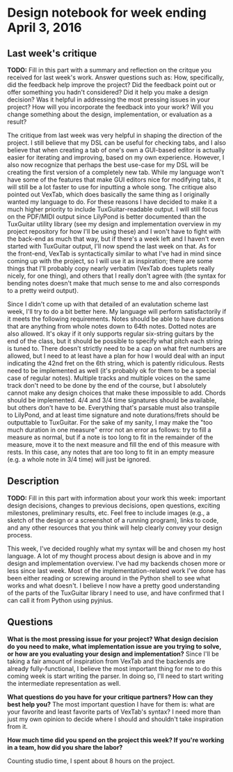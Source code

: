 # Design notebook for week ending April 3, 2016

## Last week's critique

**TODO:** Fill in this part with a summary and reflection on the critque you
received for last week's work. Answer questions such as:  How, specifically, did
the feedback help improve the project? Did the feedback point out or offer
something you hadn't considered? Did it help you make a design decision? Was it
helpful in addressing the most pressing issues in your project? How will you
incorporate the feedback into your work? Will you change something about the
design, implementation, or evaluation as a result?

The critique from last week was very helpful in shaping the direction of the project. I still believe that my DSL can be useful for checking tabs, and I also believe that when creating a tab of one's own a GUI-based editor is actually easier for iterating and improving, based on my own experience. However, I also now recognize that perhaps the best use-case for my DSL will be creating the first version of a completely new tab. While my language won't have some of the features that make GUI editors nice for modifying
tabs, it will still be a lot faster to use for inputting a whole song. The critique also pointed out VexTab, which does basically the same thing as I originally wanted my language to do. For these reasons I have decided to make it a much higher priority to include TuxGuitar-readable output. I will still focus on the PDF/MIDI output since LilyPond is better documented than the TuxGuitar utility library (see my design and implementation overview in my project repository for how
I'll be using these) and I won't have to fight with the back-end as much that way, but if there's a week left and I haven't even started with TuxGuitar output, I'll now spend the last week on that. As for the front-end, VexTab is syntactically similar to what I've had in mind since coming up with the project, so I will use it as inspiration; there are some things that I'll probably copy nearly verbatim (VexTab does tuplets really nicely, for one thing), and others that I really don't
agree with (the syntax for bending notes doesn't make that much sense to me and also corresponds to a pretty weird output).

Since I didn't come up with that detailed of an evalutation scheme last week, I'll try to do a bit better here. My language will perform satisfactorily if it meets the following requirements. Notes should be able to have durations that are anything from whole notes down to 64th notes. Dotted notes are also allowed. It's okay if it only supports regular six-string guitars by the end of
the class, but it should be possible to specify what pitch each string is tuned to. There doesn't strictly need to be a cap on what fret numbers are allowed, but I need to at least have a plan for how I would deal with an input indicating the 42nd fret on the 6th string, which is patently ridiculous. Rests need to be implemented as well (it's probably ok for them to be a special case of regular notes). Multiple tracks and multiple voices on the same track don't need to be done by the end of the course, but I absolutely cannot make any
design choices that make these impossible to add. Chords should be implemented. 4/4 and 3/4 time signatures should be available, but others don't have to be. Everything that's parsable must also transpile to LilyPond, and at least time signature and note durations/frets should be outputtable to TuxGuitar. For the sake of my sanity, I may make the "too much duration in one measure" error not an error as follows: try to fill a measure as normal, but if a note is too long to fit in the
remainder of the measure, move it to the next measure and fill the end of this measure with rests. In this case, any notes that are too long to fit in an empty measure (e.g. a whole note in 3/4 time) will just be ignored.

## Description

**TODO:** Fill in this part with information about your work this week:
important design decisions, changes to previous decisions, open questions,
exciting milestones, preliminary results, etc. Feel free to include images
(e.g., a sketch of the design or a screenshot of a running program), links to
code, and any other resources that you think will help clearly convey your
design process.

This week, I've decided roughly what my syntax will be and chosen my host language. A lot of my thought process about design is above and in my design and implementation overview. I've had my backends chosen more or less since last week. Most of the implementation-related work I've done has been either reading or screwing around in the Python shell to see what works and what doesn't. I believe I now have a pretty good understanding of the parts of the TuxGuitar library I need to use, and have confirmed that I can call it from Python using pyjnius.

## Questions

**What is the most pressing issue for your project? What design decision do
you need to make, what implementation issue are you trying to solve, or how
are you evaluating your design and implementation?**
Since I'll be taking a fair amount of inspiration from VexTab and the backends are already fully-functional, I believe the most important thing for me to do this coming week is start writing the parser. In doing so, I'll need to start writing the intermediate representation as well.

**What questions do you have for your critique partners? How can they best help
you?**
The most important question I have for them is: what are your favorite and least favorite parts of VexTab's syntax? I need more than just my own opinion to decide where I should and shouldn't take inspiration from it.

**How much time did you spend on the project this week? If you're working in a
team, how did you share the labor?**

Counting studio time, I spent about 8 hours on the project.

